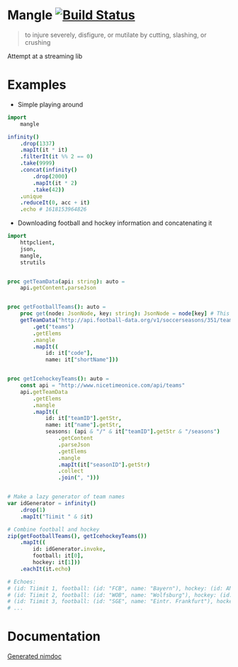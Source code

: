 Mangle [![Build Status](https://travis-ci.org/baabelfish/mangle.svg?branch=master)](https://travis-ci.org/baabelfish/mangle)
======

> to injure severely, disfigure, or mutilate by cutting, slashing, or crushing

Attempt at a streaming lib

# Examples

- Simple playing around

```nim
import
    mangle

infinity()
    .drop(1337)
    .mapIt(it * it)
    .filterIt(it %% 2 == 0)
    .take(9999)
    .concat(infinity()
        .drop(2000)
        .mapIt(it * 2)
        .take(42))
    .unique
    .reduceIt(0, acc + it)
    .echo # 1618153964826
```

- Downloading football and hockey information and concatenating it

```nim
import
    httpclient,
    json,
    mangle,
    strutils


proc getTeamData(api: string): auto =
    api.getContent.parseJson


proc getFootballTeams(): auto =
    proc get(node: JsonNode, key: string): JsonNode = node[key] # This should really be in the json module
    getTeamData("http://api.football-data.org/v1/soccerseasons/351/teams")
        .get("teams")
        .getElems
        .mangle
        .mapIt((
            id: it["code"],
            name: it["shortName"]))


proc getIcehockeyTeams(): auto =
    const api = "http://www.nicetimeonice.com/api/teams"
    api.getTeamData
        .getElems
        .mangle
        .mapIt((
            id: it["teamID"].getStr,
            name: it["name"].getStr,
            seasons: (api & "/" & it["teamID"].getStr & "/seasons")
                .getContent
                .parseJson
                .getElems
                .mangle
                .mapIt(it["seasonID"].getStr)
                .collect
                .join(", ")))


# Make a lazy generator of team names
var idGenerator = infinity()
    .drop(1)
    .mapIt("Tiimit " & $it)

# Combine football and hockey
zip(getFootballTeams(), getIcehockeyTeams())
    .mapIt((
        id: idGenerator.invoke,
        football: it[0],
        hockey: it[1]))
    .eachIt(it.echo)

# Echoes:
# (id: Tiimit 1, football: (id: "FCB", name: "Bayern"), hockey: (id: ANA, name: Anaheim Ducks, seasons: 20112012, 20122013, 20132014, 20142015))          
# (id: Tiimit 2, football: (id: "WOB", name: "Wolfsburg"), hockey: (id: ARI, name: Arizona Coyotes, seasons: 20112012, 20122013, 20132014, 20142015))     
# (id: Tiimit 3, football: (id: "SGE", name: "Eintr. Frankfurt"), hockey: (id: BOS, name: Boston Bruins, seasons: 20112012, 20122013, 20132014, 20142015))
# ...

```

# Documentation
[Generated nimdoc](https://htmlpreview.github.io/?https://raw.githubusercontent.com/baabelfish/mangle/master/mangle.html)
